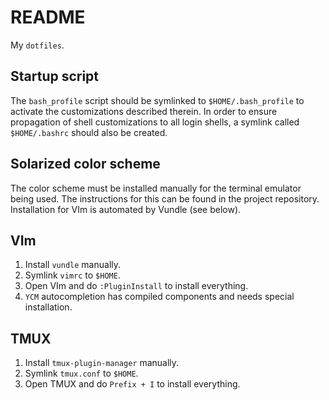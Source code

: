 README
======

My `dotfiles`.


Startup script
--------------

The `bash_profile` script should be symlinked to `$HOME/.bash_profile` to activate the
customizations described therein. In order to ensure propagation of shell
customizations to all login shells, a symlink called `$HOME/.bashrc` should also be
created.


Solarized color scheme
----------------------

The color scheme must be installed manually for the terminal emulator being
used. The instructions for this can be found in the project repository.
Installation for VIm is automated by Vundle (see below).


VIm
---

1. Install `vundle` manually.
2. Symlink `vimrc` to `$HOME`.
3. Open VIm and do `:PluginInstall` to install everything.
4. `YCM` autocompletion has compiled components and needs special installation.


TMUX
----

1. Install `tmux-plugin-manager` manually.
2. Symlink `tmux.conf` to `$HOME`.
3. Open TMUX and do `Prefix + I` to install everything.

